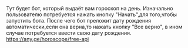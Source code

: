 Тут будет бот, который выдаёт вам гороскоп на день.
Изначально пользователю потребуется нажать кнопку "Начать",для того,чтобы запустить бота. После чего бот преложит дату рождения автоматически,если она верна,то нажать кнопку "Все верно", в ином случае потребуется ввести свою дату рождения. 
https://any.ge/horoscope/free-api
